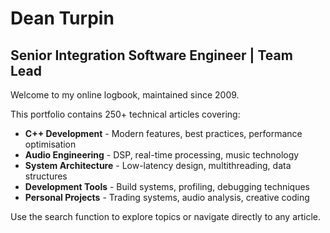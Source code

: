 # Dean Turpin

## Senior Integration Software Engineer | Team Lead

Welcome to my online logbook, maintained since 2009.

This portfolio contains 250+ technical articles covering:

- **C++ Development** - Modern features, best practices, performance optimisation
- **Audio Engineering** - DSP, real-time processing, music technology
- **System Architecture** - Low-latency design, multithreading, data structures
- **Development Tools** - Build systems, profiling, debugging techniques
- **Personal Projects** - Trading systems, audio analysis, creative coding

Use the search function to explore topics or navigate directly to any article.
